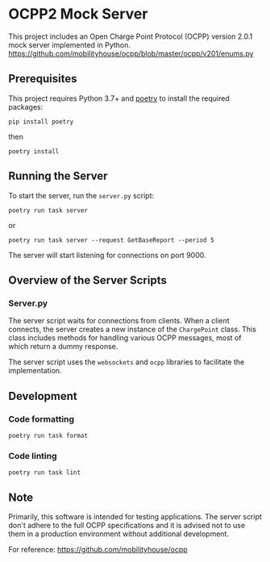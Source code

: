 # OCPP2 Mock Server

This project includes an Open Charge Point Protocol (OCPP) version 2.0.1 mock server implemented in Python.
https://github.com/mobilityhouse/ocpp/blob/master/ocpp/v201/enums.py

## Prerequisites

This project requires Python 3.7+ and [poetry](https://python-poetry.org/) to install the required packages:

```shell
pip install poetry
```

then

```shell
poetry install
```

## Running the Server

To start the server, run the `server.py` script:

```shell
poetry run task server
```

or

```shell
poetry run task server --request GetBaseReport --period 5
```

The server will start listening for connections on port 9000.

## Overview of the Server Scripts

### Server.py

The server script waits for connections from clients. When a client connects, the server creates a new instance of the `ChargePoint` class. This class includes methods for handling various OCPP messages, most of which return a dummy response.

The server script uses the `websockets` and `ocpp` libraries to facilitate the implementation.

## Development

### Code formatting

```shell
poetry run task format
```

### Code linting

```shell
poetry run task lint
```

## Note

Primarily, this software is intended for testing applications. The server script don't adhere to the full OCPP specifications and it is advised not to use them in a production environment without additional development.

For reference:
https://github.com/mobilityhouse/ocpp
